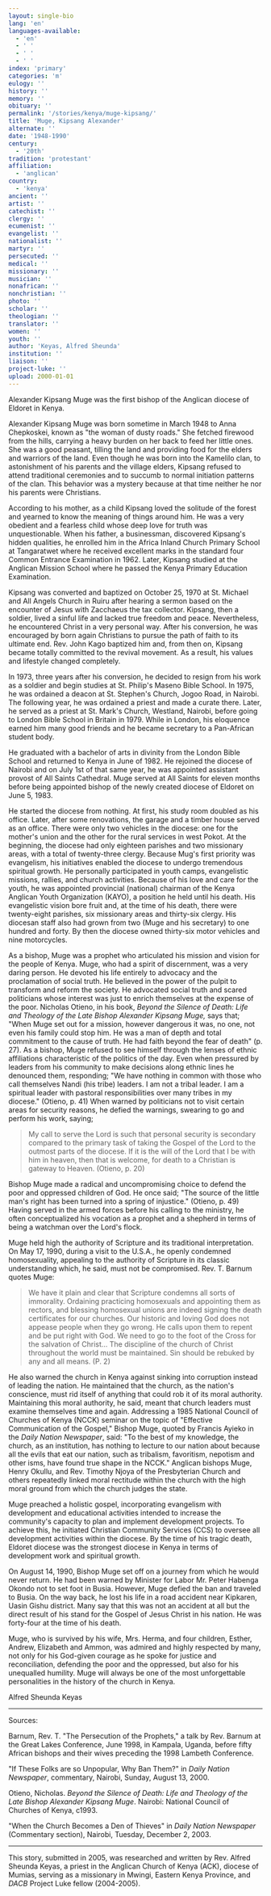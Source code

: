 ```yaml
---
layout: single-bio
lang: 'en'
languages-available:
  - 'en'
  - ' '
  - ' '
  - ' '
index: 'primary'
categories: 'm'
eulogy: ''
history: ''
memory: ''
obituary: ''
permalink: '/stories/kenya/muge-kipsang/'
title: 'Muge, Kipsang Alexander'
alternate: ''
date: '1948-1990'
century:
  - '20th'
tradition: 'protestant'
affiliation:
  - 'anglican'
country:
  - 'kenya'
ancient: ''
artist: ''
catechist: ''
clergy: ''
ecumenist: ''
evangelist: ''
nationalist: ''
martyr: ''
persecuted: ''
medical: ''
missionary: ''
musician: ''
nonafrican: ''
nonchristian: ''
photo: ''
scholar: ''
theologian: ''
translator: ''
women: ''
youth: ''
author: 'Keyas, Alfred Sheunda'
institution: ''
liaison: ''
project-luke: ''
upload: 2000-01-01
---
```



Alexander Kipsang Muge was the first bishop of the Anglican diocese of Eldoret in Kenya.

Alexander Kipsang Muge was born sometime in March 1948 to Anna Chepkoskei, known as "the woman of dusty roads." She fetched firewood from the hills, carrying a heavy burden on her back to feed her little ones. She was a good peasant, tilling the land and providing food for the elders and warriors of the land. Even though he was born into the Kamelilo clan, to astonishment of his parents and the village elders, Kipsang refused to attend traditional ceremonies and to succumb to normal initiation patterns of the clan. This behavior was a mystery because at that time neither he nor his parents were Christians.

According to his mother, as a child Kipsang loved the solitude of the forest and yearned to know the meaning of things around him. He was a very obedient and a fearless child whose deep love for truth was unquestionable. When his father, a businessman, discovered Kipsang's hidden qualities, he enrolled him in the Africa Inland Church Primary School at Tangaratwet where he received excellent marks in the standard four Common Entrance Examination in 1962.  Later, Kipsang studied at the Anglican Mission School where he passed the Kenya Primary Education Examination.

Kipsang was converted and baptized on October 25, 1970 at St. Michael and All Angels Church in Ruiru after hearing a sermon based on the encounter of Jesus with Zacchaeus the tax collector. Kipsang, then a soldier, lived a sinful life and lacked true freedom and peace. Nevertheless, he encountered Christ in a very personal way. After his conversion, he was encouraged by born again Christians to pursue the path of faith to its ultimate end. Rev. John Kago baptized him and, from then on, Kipsang became totally committed to the revival movement. As a result, his values and lifestyle changed completely.

In 1973, three years after his conversion, he decided to resign from his work as a soldier and begin studies at St. Philip's Maseno Bible School. In 1975, he was ordained a deacon at St. Stephen's Church, Jogoo Road, in Nairobi. The following year, he was ordained a priest and made a curate there. Later, he served as a priest at St. Mark's Church, Westland, Nairobi, before going to London Bible School in Britain in 1979. While in London, his eloquence earned him many good friends and he became secretary to a Pan-African student body.

He graduated with a bachelor of arts in divinity from the London Bible School and returned to Kenya in June of 1982. He rejoined the diocese of Nairobi and on July 1st of that same year, he was appointed assistant provost of All Saints Cathedral. Muge served at All Saints for eleven months before being appointed bishop of the newly created diocese of Eldoret on June 5, 1983.

He started the diocese from nothing. At first, his study room doubled as his office. Later, after some renovations, the garage and a timber house served as an office. There were only two vehicles in the diocese: one for the mother's union and the other for the rural services in west Pokot. At the beginning, the diocese had only eighteen parishes and two missionary areas, with a total of twenty-three clergy. Because Mug's first priority was evangelism, his initiatives enabled the diocese to undergo tremendous spiritual growth. He personally participated in youth camps, evangelistic missions, rallies, and church activities. Because of his love and care for the youth, he was appointed provincial (national) chairman of the Kenya Anglican Youth Organization (KAYO), a position he held until his death. His evangelistic vision bore fruit and, at the time of his death, there were twenty-eight parishes, six missionary areas and thirty-six clergy. His diocesan staff also had grown from two (Muge and his secretary) to one hundred and forty. By then the diocese owned thirty-six motor vehicles and nine motorcycles.

As a bishop, Muge was a prophet who articulated his mission and vision for the people of Kenya. Muge, who had a spirit of discernment, was a very daring person. He devoted his life entirely to advocacy and the proclamation of social truth. He believed in the power of the pulpit to transform and reform the society. He advocated social truth and scared politicians whose interest was just to enrich themselves at the expense of the poor. Nicholas Otieno, in his book, *Beyond the Silence of Death: Life and Theology of the Late Bishop Alexander Kipsang Muge,* says that;  "When Muge set out for a mission, however dangerous it was, no one, not even his family could stop him. He was a man of depth and total commitment to the cause of truth. He had faith beyond the fear of death" (p. 27). As a bishop, Muge refused to see himself through the lenses of ethnic affiliations characteristic of the politics of the day. Even when pressured by leaders from his community to make decisions along ethnic lines he denounced them, responding; "We have nothing in common with those who call themselves Nandi (his tribe) leaders. I am not a tribal leader. I am a spiritual leader with pastoral responsibilities over many tribes in my diocese." (Otieno, p. 41) When warned by politicians not to visit certain areas for security reasons, he defied the warnings, swearing to go and perform his work, saying;

> My call to serve the Lord is such that personal security is secondary compared to the primary task of taking the Gospel of the Lord to the outmost parts of the diocese. If it is the will of the Lord that I be with him in heaven, then that is welcome, for death to a Christian is gateway to Heaven. (Otieno, p. 20)
> 

Bishop Muge made a radical and uncompromising choice to defend the poor and oppressed children of God. He once said; "The source of the little man's right has been turned into a spring of injustice." (Otieno, p. 49) Having served in the armed forces before his calling to the ministry, he often conceptualized his vocation as a prophet and a shepherd in terms of being a watchman over the Lord's flock.

Muge held high the authority of Scripture and its traditional interpretation. On May 17, 1990, during a visit to the U.S.A., he openly condemned homosexuality, appealing to the authority of Scripture in its classic understanding which, he said, must not be compromised. Rev. T. Barnum quotes Muge:

> We have it plain and clear that Scripture condemns all sorts of immorality. Ordaining practicing homosexuals and appointing them as rectors, and blessing homosexual unions are indeed signing the death certificates for our churches. Our historic and loving God does not appease people when they go wrong. He calls upon them to repent and be put right with God. We need to go to the foot of the Cross for the salvation of Christ… The discipline of the church of Christ throughout the world must be maintained. Sin should be rebuked by any and all means. (P. 2)
> 

He also warned the church in Kenya against sinking into corruption instead of leading the nation. He maintained that the church, as the nation's conscience, must rid itself of anything that could rob it of its moral authority. Maintaining this moral authority, he said, meant that church leaders must examine themselves time and again. Addressing a 1985 National Council of Churches of Kenya (NCCK) seminar on the topic of "Effective Communication of the Gospel," Bishop Muge, quoted by Francis Ayieko in the *Daily Nation Newspaper*, said: "To the best of my knowledge, the church, as an institution, has nothing to lecture to our nation about because all the evils that eat our nation, such as tribalism, favoritism, nepotism and other isms, have found true shape in the NCCK." Anglican bishops Muge, Henry Okullu, and Rev. Timothy Njoya of the Presbyterian Church and others repeatedly linked moral rectitude within the church with the high moral ground from which the church judges the state.

Muge preached a holistic gospel, incorporating evangelism with development and educational activities intended to increase the community's capacity to plan and implement development projects. To achieve this, he initiated Christian Community Services (CCS) to oversee all development activities within the diocese. By the time of his tragic death, Eldoret diocese was the strongest diocese in Kenya in terms of development work and spiritual growth.

On August 14, 1990, Bishop Muge set off on a journey from which he would never return. He had been warned by Minister for Labor Mr. Peter Habenga Okondo not to set foot in Busia. However, Muge defied the ban and traveled to Busia. On the way back, he lost his life in a road accident near Kipkaren, Uasin Gishu district. Many say that this was not an accident at all but the direct result of his stand for the Gospel of Jesus Christ in his nation. He was forty-four at the time of his death.

Muge, who is survived by his wife, Mrs. Herma, and four children, Esther, Andrew, Elizabeth and Ammon, was admired and highly respected by many, not only for his God-given courage as he spoke for justice and reconciliation, defending the poor and the oppressed, but also for his unequalled humility. Muge will always be one of the most unforgettable personalities in the history of the church in Kenya.

Alfred Sheunda Keyas

---

Sources:

Barnum, Rev. T.  "The Persecution of the Prophets," a talk by Rev. Barnum at the Great Lakes Conference, June 1998, in Kampala, Uganda, before fifty African bishops and their wives preceding the 1998 Lambeth Conference.

"If These Folks are so Unpopular, Why Ban Them?" in *Daily Nation Newspaper*, commentary, Nairobi, Sunday, August 13, 2000.

Otieno, Nicholas. *Beyond the Silence of Death: Life and Theology of the Late Bishop Alexander Kipsang Muge*. Nairobi: National Council of Churches of Kenya, c1993.

"When the Church Becomes a Den of Thieves" in *Daily Nation Newspaper* (Commentary section), Nairobi, Tuesday, December 2, 2003.

---

This story, submitted in 2005, was researched and written by Rev. Alfred Sheunda Keyas, a priest in the Anglican Church of Kenya (ACK), diocese of Mumias, serving as a missionary in Mwingi, Eastern Kenya Province, and *DACB* Project Luke fellow (2004-2005).